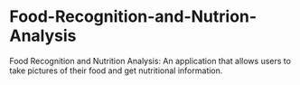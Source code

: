 # Food-Recognition-and-Nutrion-Analysis
Food Recognition and Nutrition Analysis: An application that allows users to take pictures of their food and get nutritional information.

